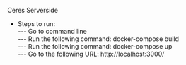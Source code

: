 Ceres Serverside

- Steps to run: <br>
  --- Go to command line<br>
  --- Run the following command: docker-compose build<br>
  --- Run the following command: docker-compose up<br>
  --- Go to the following URL: http://localhost:3000/<br>
